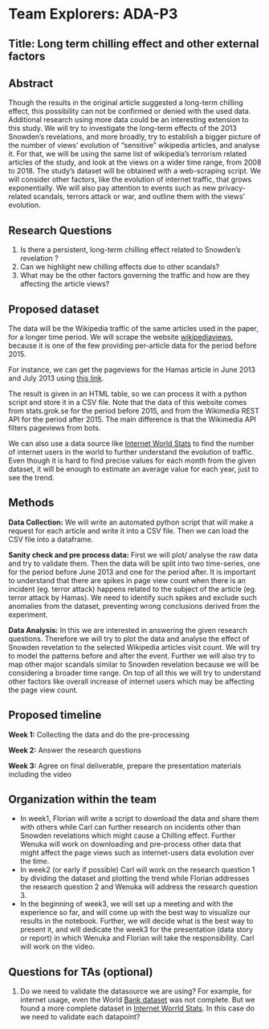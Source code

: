 # Team Explorers: ADA-P3

## Title: Long term chilling effect and other external factors

## Abstract
Though the results in the original article suggested a long-term chilling effect, this possibility can not be confirmed or denied with the used data. Additional research using more data could be an interesting extension to this study. We will try to investigate the long-term effects of the 2013 Snowden’s revelations, and more broadly, try to establish a bigger picture of the number of views’ evolution of “sensitive” wikipedia articles, and analyse it.
For that, we will be using the same list of wikipedia’s terrorism related articles of the study, and look at the views on a wider time range, from 2008 to 2018. The study’s dataset will be obtained with a web-scraping script.
We will consider other factors, like the evolution of internet traffic, that grows exponentially. We will also pay attention to events such as new privacy-related scandals, terrors attack or war, and outline them with the views’ evolution.

## Research Questions
1. Is there a persistent, long-term chilling effect related to Snowden’s revelation ?
2. Can we highlight new chilling effects due to other scandals?
3. What may be the other factors governing the traffic and how are they affecting the article views?

## Proposed dataset
The data will be the Wikipedia traffic of the same articles used in the paper, for a longer time period. We will scrape the website [wikipediaviews](https://wikipediaviews.org), because it is one of the few providing per-article data for the period before 2015. 

For instance, we can get the pageviews for the Hamas article in June 2013 and July 2013 using [this link](https://wikipediaviews.org/displayviewsformultiplemonths.php?page=Hamas&months[0]=201306&months[1]=201307&language=en&drilldown=desktop).

The result is given in an HTML table, so we can process it with a python script and store it in a CSV file.
Note that the data of this website comes from stats.grok.se for the period before 2015, and from the Wikimedia REST API for the period after 2015. The main difference is that the Wikimedia API filters pageviews from bots. 

We can also use a data source like [Internet World Stats](https://www.internetworldstats.com/emarketing.htm) to find the number of internet users in the world to further understand the evolution of traffic. Even though it is hard to find precise values for each month from the given dataset, it will be enough to estimate an average value for each year, just to see the trend. 

## Methods
**Data Collection:** We will write an automated python script that will make a request for each article and write it into a CSV file. Then we can load the CSV file into a dataframe.

**Sanity check and pre process data:** First we will plot/ analyse the raw data and try to validate them. Then the data will be split into two time-series, one for the period before June 2013 and one for the period after. It is important to understand that there are spikes in page view count when there is an incident (eg. terror attack) happens related to the subject of the article (eg. terror attack by Hamas). We need to identify such spikes and exclude such anomalies from the dataset, preventing wrong conclusions derived from the experiment. 

**Data Analysis:** In this we are interested in answering the given research questions. Therefore we will try to plot the data and analyse the effect of Snowden revelation to the selected Wikipedia articles visit count. We will try to model the patterns before and after the event. Further we will also try to map other major scandals similar to Snowden revelation because we will be considering a broader time range. On top of all this we will try to understand other factors like overall increase of internet users which may be affecting the page view count.


## Proposed timeline
**Week 1:** Collecting the data and do the pre-processing

**Week 2:** Answer the research questions

**Week 3:** Agree on final deliverable, prepare the presentation materials including the video

## Organization within the team
- In week1,  Florian will write a script to download the data and share them with others while Carl can further research on incidents other than Snowden revelations which might cause a Chilling effect. Further Wenuka will work on downloading and pre-process other data that might affect the page views such as internet-users data evolution over the time.
- In week2 (or early if possible) Carl will work on the research question 1 by dividing the dataset and plotting the trend while Florian addresses the research question 2 and Wenuka will address the research question 3.
- In the beginning of week3, we will set up a meeting and with the experience so far, and will come up with the best way to visualize our results in the notebook. Further, we will decide what is the best way to present it, and will dedicate the week3 for the presentation (data story or report) in which Wenuka and Florian will take the responsibility. Carl will work on the video.


## Questions for TAs (optional)
1. Do we need to validate the datasource we are using? For example, for internet usage, even the World [Bank dataset](https://databank.worldbank.org/reports.aspx?source=2&series=IT.NET.USER.ZS) was not complete. But we found a more complete dataset in [Internet Worrld Stats](https://www.internetworldstats.com/emarketing.htm ). In this case do we need to validate each datapoint?
